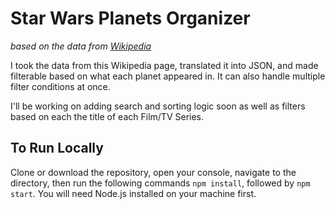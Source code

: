 # Star Wars Planets Organizer

_based on the data from [Wikipedia](https://en.wikipedia.org/wiki/List_of_Star_Wars_planets_and_moons)_

I took the data from this Wikipedia page, translated it into JSON, and made filterable based on what each planet appeared in. It can also handle multiple filter conditions at once.

I'll be working on adding search and sorting logic soon as well as filters based on each the title of each Film/TV Series.

## To Run Locally

Clone or download the repository, open your console, navigate to the directory, then run the following commands `npm install`, followed by `npm start`. You will need Node.js installed on your machine first.
